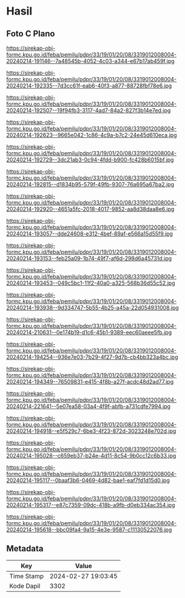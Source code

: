 # Hasil

## Foto C Plano

https://sirekap-obj-formc.kpu.go.id/feba/pemilu/pdpr/33/19/01/20/08/3319012008004-20240214-191146--7a48545b-4052-4c03-a344-e67b17ab459f.jpg

https://sirekap-obj-formc.kpu.go.id/feba/pemilu/pdpr/33/19/01/20/08/3319012008004-20240214-192335--7d3cc61f-eab6-40f3-a877-88728fbf78e6.jpg

https://sirekap-obj-formc.kpu.go.id/feba/pemilu/pdpr/33/19/01/20/08/3319012008004-20240214-192507--19f94fb3-3117-4ad7-84a2-827f3b14e7ed.jpg

https://sirekap-obj-formc.kpu.go.id/feba/pemilu/pdpr/33/19/01/20/08/3319012008004-20240214-192623--9665e042-1c86-4c9a-b7c2-24e45d610eca.jpg

https://sirekap-obj-formc.kpu.go.id/feba/pemilu/pdpr/33/19/01/20/08/3319012008004-20240214-192729--3dc21ab3-0c94-4fdd-b900-fc428b6015bf.jpg

https://sirekap-obj-formc.kpu.go.id/feba/pemilu/pdpr/33/19/01/20/08/3319012008004-20240214-192815--d1834b95-579f-49fb-9307-76a695a67ba2.jpg

https://sirekap-obj-formc.kpu.go.id/feba/pemilu/pdpr/33/19/01/20/08/3319012008004-20240214-192920--4651a5fc-2018-4017-9852-aa8d38daa8e6.jpg

https://sirekap-obj-formc.kpu.go.id/feba/pemilu/pdpr/33/19/01/20/08/3319012008004-20240214-193057--dde24608-e312-4bef-89af-e566a15d55f9.jpg

https://sirekap-obj-formc.kpu.go.id/feba/pemilu/pdpr/33/19/01/20/08/3319012008004-20240214-193153--feb25a09-1b74-49f7-af6d-298d6a45731d.jpg

https://sirekap-obj-formc.kpu.go.id/feba/pemilu/pdpr/33/19/01/20/08/3319012008004-20240214-193453--049c5bc1-11f2-40a0-a325-568b36d55c52.jpg

https://sirekap-obj-formc.kpu.go.id/feba/pemilu/pdpr/33/19/01/20/08/3319012008004-20240214-193938--9d334747-5b55-4b25-a45a-22d054931008.jpg

https://sirekap-obj-formc.kpu.go.id/feba/pemilu/pdpr/33/19/01/20/08/3319012008004-20240214-210631--0e174b19-d1c6-45b1-9389-eec60aeee5fb.jpg

https://sirekap-obj-formc.kpu.go.id/feba/pemilu/pdpr/33/19/01/20/08/3319012008004-20240214-194254--936e7e03-7b29-4f27-9d7b-cb4bb323a4bc.jpg

https://sirekap-obj-formc.kpu.go.id/feba/pemilu/pdpr/33/19/01/20/08/3319012008004-20240214-194349--76509831-e415-4f8b-a27f-acdc48d2ad77.jpg

https://sirekap-obj-formc.kpu.go.id/feba/pemilu/pdpr/33/19/01/20/08/3319012008004-20240214-221641--5e07ea58-03a4-4f9f-abfb-a731cdfe7994.jpg

https://sirekap-obj-formc.kpu.go.id/feba/pemilu/pdpr/33/19/01/20/08/3319012008004-20240214-194918--e5f529c7-6be3-4f23-872d-3023248e702d.jpg

https://sirekap-obj-formc.kpu.go.id/feba/pemilu/pdpr/33/19/01/20/08/3319012008004-20240214-195028--c659eb37-b24e-4d11-8c54-9b0cc12c6b33.jpg

https://sirekap-obj-formc.kpu.go.id/feba/pemilu/pdpr/33/19/01/20/08/3319012008004-20240214-195117--0baaf3b6-0469-4d82-bae1-eaf7fd1d15d0.jpg

https://sirekap-obj-formc.kpu.go.id/feba/pemilu/pdpr/33/19/01/20/08/3319012008004-20240214-195317--e87c7359-09dc-418b-a9fb-d0eb334ac354.jpg

https://sirekap-obj-formc.kpu.go.id/feba/pemilu/pdpr/33/19/01/20/08/3319012008004-20240214-195618--bbc09fa4-9a15-4e3e-9587-c11130522076.jpg


## Metadata

| Key        | Value               |
| ---------- | ------------------- |
| Time Stamp | 2024-02-27 19:03:45 |
| Kode Dapil | 3302                |



